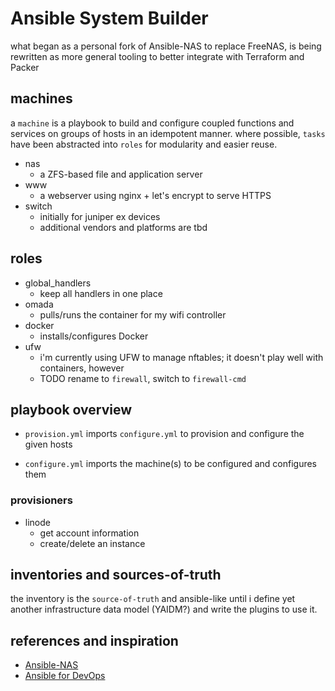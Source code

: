# Ansible System Builder

what began as a personal fork of Ansible-NAS to replace FreeNAS, is being rewritten as more general tooling to better integrate with Terraform and Packer

## machines

a `machine` is a playbook to build and configure coupled functions and services on groups of hosts in an idempotent manner. where possible, `tasks` have been abstracted into `roles` for modularity and easier reuse.

- nas
  - a ZFS-based file and application server
- www
  - a webserver using nginx + let's encrypt to serve HTTPS
- switch
  - initially for juniper ex devices
  - additional vendors and platforms are tbd

## roles

- global_handlers
  - keep all handlers in one place
- omada
  - pulls/runs the container for my wifi controller
- docker
  - installs/configures Docker
- ufw
  - i'm currently using UFW to manage nftables; it doesn't play well with containers, however
  - TODO rename to `firewall`, switch to `firewall-cmd`

## playbook overview

- `provision.yml` imports `configure.yml` to provision and configure the given hosts

- `configure.yml` imports the machine(s) to be configured and configures them

### provisioners

- linode
  - get account information
  - create/delete an instance

## inventories and sources-of-truth

the inventory is the `source-of-truth` and ansible-like until i define yet another infrastructure data model (YAIDM?) and write the plugins to use it.

## references and inspiration

- [Ansible-NAS](https://ansible-nas.io/)
- [Ansible for DevOps](https://github.com/geerlingguy/ansible-for-devops)
